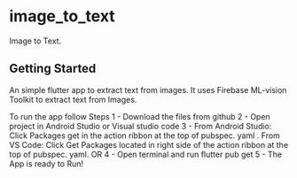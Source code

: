 # image_to_text

Image to Text.

## Getting Started

An simple flutter app to extract text from images. It uses Firebase ML-vision Toolkit to extract text from Images.

To run the app follow Steps 
    1 - Download the files from github 
    2 - Open project in Android Studio or Visual studio code 
    3 - From Android Studio: Click Packages get in the action ribbon at the top of pubspec. yaml . From VS Code: Click Get Packages located in right side of the action ribbon at           the top of pubspec. yaml. 
      OR 
    4 - Open terminal and run flutter pub get 
    5 - The App is ready to Run!
